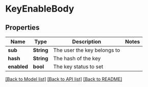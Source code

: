 # KeyEnableBody

## Properties

Name | Type | Description | Notes
------------ | ------------- | ------------- | -------------
**sub** | **String** | The user the key belongs to | 
**hash** | **String** | The hash of the key | 
**enabled** | **bool** | The key status to set | 

[[Back to Model list]](../README.md#documentation-for-models) [[Back to API list]](../README.md#documentation-for-api-endpoints) [[Back to README]](../README.md)


